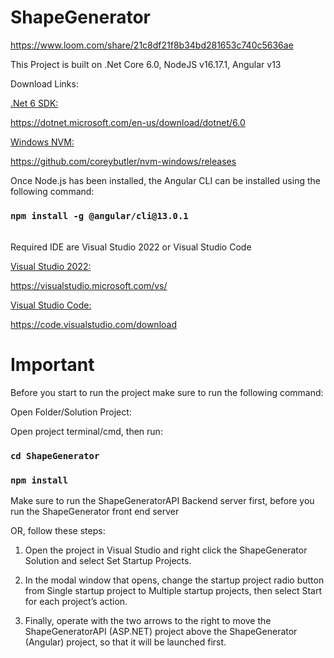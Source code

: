 # ShapeGenerator

https://www.loom.com/share/21c8df21f8b34bd281653c740c5636ae

This Project is built on .Net Core 6.0, NodeJS v16.17.1, Angular v13

Download Links:

<u>.Net 6 SDK:</u>

https://dotnet.microsoft.com/en-us/download/dotnet/6.0


<u>Windows NVM:</u>

https://github.com/coreybutler/nvm-windows/releases


Once Node.js has been installed, the Angular CLI can be installed using the following command:
### `npm install -g @angular/cli@13.0.1`


<br/>
Required IDE are Visual Studio 2022 or Visual Studio Code

<u>Visual Studio 2022:</u>


https://visualstudio.microsoft.com/vs/



<u>Visual Studio Code:</u>


https://code.visualstudio.com/download

# **Important**

Before you start to run the project make sure to run the following command:

Open Folder/Solution Project:

Open project terminal/cmd, then run:

### `cd ShapeGenerator`

### `npm install`

Make sure to run the ShapeGeneratorAPI Backend server first, before you run the ShapeGenerator front end server

OR, follow these steps:

1. Open the project in Visual Studio and right click the ShapeGenerator Solution and select Set Startup Projects.

2. In the modal window that opens, change the startup project radio button from Single startup project to Multiple startup projects, then select Start for each project’s action.

3. Finally, operate with the two arrows to the right to move the ShapeGeneratorAPI (ASP.NET) project above the ShapeGenerator (Angular) project, so that it will be launched first.
